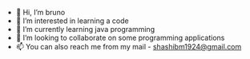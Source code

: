 - 👋 Hi, I’m bruno
- 👀 I’m interested in learning a code
- 🌱 I’m currently learning java programming
- 💞️ I’m looking to collaborate on some programming applications
- 📫 You can also reach me from my mail - shashibm1924@gmail.com

<!---
bruno1924/bruno1924 is a ✨ special ✨ repository because its `README.md` (this file) appears on your GitHub profile.
You can click the Preview link to take a look at your changes.
--->
